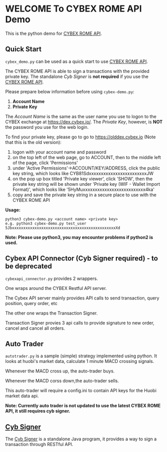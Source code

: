 WELCOME To CYBEX ROME API Demo
============================

This is the python demo for [CYBEX ROME API](https://github.com/CybexDex/RomeAPI).


Quick Start
------------

`cybex_demo.py` can be used as a quick start to use [CYBEX ROME API](https://github.com/CybexDex/RomeAPI).

The CYBEX ROME API is able to sign a transactions with the provided private key.
The standalone *Cyb Signer* is __not required__ if you use the [CYBEX ROME API](https://github.com/CybexDex/RomeAPI).

Please prepare below information before using `cybex-demo.py`:

1. __Account Name__
1. __Private Key__

The *Account Name* is the same as the user name you use to logon to the CYBEX exchange at https://dex.cybex.io/.
The *Private Key*, however, is __NOT__ the password you use for the web login.

To find your private key, please go to go to https://olddex.cybex.io (Note that this is the old version):

1. logon with your account name and password
1. on the top left of the web page, go to ACCOUNT, then to the middle left of the page, click 'Permissions'
1. under 'Active Permissions'->ACCOUNT/KEY/ADDRESS, click the public key string, which looks like CYB81SdxxxxxxxxxxxxxxxxxxxxxxxxJW
1. on the pop up box titled 'Private key viewer', click 'SHOW', then the private key string will be shown under 'Private key (WIF - Wallet Import Format)', which looks like '5HyMuxxxxxxxxxxxxxxxxxxxxxxxxxx4ka'
1. copy and save the private key string in a secure place to use with the CYBEX ROME API

__Usage:__
```
python3 cybex-demo.py <account name> <private key>
e.g. python3 cybex-demo.py test_user 5JbxxxxxxxxxxxxxxxxxxxxxxxxxxxxxxxxxxxxxxxxxxxxxxXd
```

__Note: Please use python3, you may encounter problems if python2 is used.__

Cybex API Connector (Cyb Signer required) - to be deprecated
---------

`cybexapi_connector.py` provides 2 wrappers.

One wraps around the CYBEX Restful API server.

The Cybex API server mainly provides API calls to send transaction, query position, query order, etc

The other one wraps the Transaction Signer.

Transaction Signer provies 3 api calls to provide signature to new order, cancel and cancel all orders.



Auto Trader
------------

`autotrader.py` is a sample (simple) strategy implemented using python. 
It looks at huobi's market data, calculate 1 minute MACD crossing signals.
 
Whenever the MACD cross up, the auto-trader buys.
 
Whenever the MACD corss down,the auto-trader sells.

This auto-trader will require a config.ini to contain API keys for the Huobi market 
data api.

__Note: Currently auto trader is not updated to use the latest CYBEX ROME API, it still requires cyb signer.__


[Cyb Signer](https://github.com/CybexDex/cyb-signer)
------------

The [Cyb Signer](https://github.com/CybexDex/cyb-signer) is a standalone Java program, it provides a way to sign a transaction through RESTful API.




